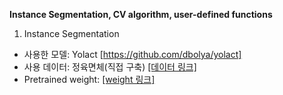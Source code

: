 **Instance Segmentation, CV algorithm, user-defined functions**<br>
1. Instance Segmentation<br>
- 사용한 모델: Yolact [https://github.com/dbolya/yolact]<br>
- 사용 데이터: 정육면체(직접 구축) [[데이터 링크]](https://drive.google.com/drive/folders/1mY1t2hW2ppF5HKe9G4--kyBVDySUKixd?usp=share_link)<br>
- Pretrained weight: [[weight 링크]](https://drive.google.com/drive/folders/1mY1t2hW2ppF5HKe9G4--kyBVDySUKixd?usp=share_link)<br>
